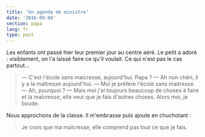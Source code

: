 ```yaml
---
title: 'Un agenda de ministre'
date: '2016-09-08'
section: papa
lang: fr
type: post
---
```


Les enfants ont passé hier leur premier jour au centre aéré. Le petit a adoré : visiblement, on l'a laissé faire ce qu'il voulait. Ce qui n'est pas le cas partout…

<!-- more -->

> — C'est l'école sans maicresse, aujourd'hui, Papa ?
> — Ah non chéri, il y a la maîtresse aujourd'hui.
> — Moi je préfère l'école sans maitresse.
> — Ah, pourquoi ?
> — Mais moi j'ai toujours beaucoup de choses à faire et la maîcresse, elle veut que je fais d'autres choses. Alors moi, je boude.

Nous approchons de la classe. Il m'embrasse puis ajoute en chuchotant :

> Je crois que ma maîcresse, elle comprend pas tout ce que je fais.

